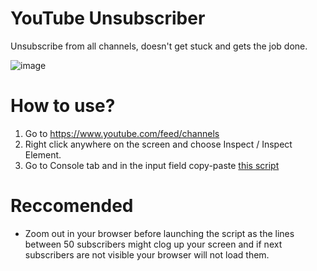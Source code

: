 # YouTube Unsubscriber
Unsubscribe from all channels, doesn't get stuck and gets the job done.

![image](https://user-images.githubusercontent.com/101416707/170595428-261a0e40-84c3-4794-997e-2f14e0285143.png)

# How to use?  
1. Go to https://www.youtube.com/feed/channels  
2. Right click anywhere on the screen and choose Inspect / Inspect Element.  
3. Go to Console tab and in the input field copy-paste [this script](unsubscribe.js) 

# Reccomended
- Zoom out in your browser before launching the script as the lines between 50 subscribers might clog up your screen and if next subscribers are not visible your browser will not load them.
